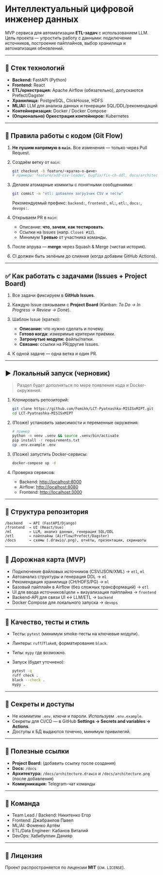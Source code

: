 
# Интеллектуальный цифровой инженер данных

MVP сервиса для автоматизации **ETL-задач** с использованием LLM.  
Цель проекта — упростить работу с данными: подключение источников, построение пайплайнов, выбор хранилища и автоматизация обновлений.

---

## 📌 Стек технологий
- **Backend:** FastAPI (Python)
- **Frontend:** React
- **ETL/оркестрация:** Apache Airflow (обязательно), допускаются Prefect/Dagster
- **Хранилища:** PostgreSQL, ClickHouse, HDFS
- **ML/AI:** LLM для анализа данных и генерации SQL/DDL/рекомендаций
- **Контейнеризация:** Docker / Docker Compose
- **(Опционально) Оркестрация контейнеров:** Kubernetes

---

## 🔧 Правила работы с кодом (Git Flow)
1. **Не пушим напрямую в `main`.** Все изменения — только через Pull Request.
2. Создаём ветку от `main`:
   ```bash
   git checkout -b feature/<кратко-о-фиче>
   # примеры: feature/add-csv-loader, bugfix/fix-ch-ddl, docs/architecture-diagram


3. Делаем атомарные коммиты с понятными сообщениями:

   ```bash
   git commit -m "etl: добавлен загрузчик CSV и тесты"
   ```

   Рекомендуемый префикс: `backend:`, `frontend:`, `ml:`, `etl:`, `docs:`, `devops:`.
4. Открываем PR в `main`:

   * Описание: **что**, **зачем**, **как тестировать**.
   * Ссылки на Issues (напр. `Closes #12`).
   * Минимум **1 ревью** от участника команды.
5. После апрува — **merge** через Squash & Merge (чистая история).
6. CI должен быть зелёным до слияния (когда добавим GitHub Actions).

---

## ✅ Как работать с задачами (Issues + Project Board)

1. Все задачи фиксируем в **GitHub Issues**.
2. Каждую Issue связываем с **Project Board** (Kanban: *To Do → In Progress → Review → Done*).
3. Шаблон Issue (кратко):

   * **Описание:** что нужно сделать и почему.
   * **Готово когда:** измеримые критерии приёмки.
   * **Затронутые модули:** файлы/папки.
   * **Связано:** ссылки на PR/другие Issues.
4. К одной задаче — одна ветка и один PR.

---

## ▶️ Локальный запуск (черновик)

> Раздел будет дополняться по мере появления кода и Docker-окружения.

1. Клонировать репозиторий:

   ```bash
   git clone https://github.com/Fomikk/LCT-Pyatnashka-MISISxMIPT.git
   cd LCT-Pyatnashka-MISISxMIPT
   ```
2. (Позже) установить зависимости и переменные окружения:

   ```bash
   # пример
   python -m venv .venv && source .venv/bin/activate
   pip install -r requirements.txt
   cp .env.example .env
   ```
3. (Позже) запустить Docker-сервисы:

   ```bash
   docker-compose up -d
   ```
4. Проверка сервисов:

   * Backend: [http://localhost:8000](http://localhost:8000)
   * Airflow: [http://localhost:8080](http://localhost:8080)
   * Frontend: [http://localhost:3000](http://localhost:3000)

---

## 📂 Структура репозитория

```
/backend   → API (FastAPI/Django)
/frontend  → UI (React/Vue)
/ml        → LLM, анализ данных, генерация SQL/DDL
/etl       → пайплайны (Airflow/Prefect/Dagster)
/docs      → схемы (.drawio/.png), отчёты, презентации, скриншоты
```

---

## 🧭 Дорожная карта (MVP)

* Подключение файловых источников (CSV/JSON/XML) → `etl`, `ml`
* Автоанализ структуры и генерация DDL → `ml`
* Рекомендация хранилища (CH/HDFS/PG) → `ml`
* Базовый пайплайн в Airflow (без сложных трансформаций) → `etl`
* UI для ввода источников/цели + визуализация пайплайна → `frontend`
* Backend-API для связи UI ↔ LLM/ETL → `backend`
* Docker Compose для локального запуска → `devops`

---

## 🧪 Качество, тесты и стиль

* Тесты: `pytest` (минимум smoke-тесты на ключевые модули).
* Линтеры: `ruff`/`flake8`, форматирование `black`.
* Типы: `mypy` где возможно.
* Запуск (будет уточнено):

  ```bash
  pytest -q
  ruff check .
  black --check .
  mypy .
  ```

---

## 🔐 Секреты и доступы

* Не коммитим `.env`, ключи и пароли. Используем `.env.example`.
* Секреты для CI/CD — в GitHub **Settings → Secrets and variables → Actions**.
* Доступы к БД выдаются точечно, минимум привилегий.

---

## 📎 Полезные ссылки

* **Project Board:** (добавить ссылку после создания)
* **Docs:** `/docs`
* **Архитектура:** `/docs/architecture.drawio` и `/docs/architecture.png` (после добавления)
* **Коммуникация:** Telegram-чат команды

---

## 👥 Команда

* Team Lead / Backend: Никитенко Егор
* Frontend: Джабраилов Павел
* ML/AI: Фоменко Артём
* ETL/Data Engineer: Кабанов Виталий
* DevOps: Хабибуллин Данияр

---

## 📄 Лицензия

Проект распространяется по лицензии **MIT** (см. `LICENSE`).

```
```
